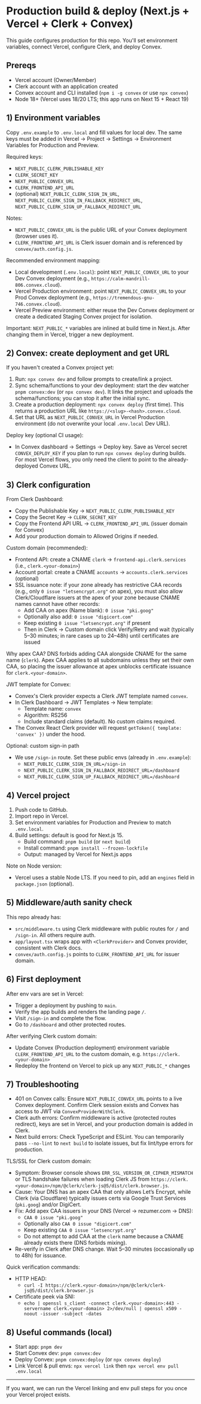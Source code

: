 # Production build & deploy (Next.js + Vercel + Clerk + Convex)

This guide configures production for this repo. You'll set environment variables, connect Vercel, configure Clerk, and deploy Convex.

## Prereqs

- Vercel account (Owner/Member)
- Clerk account with an application created
- Convex account and CLI installed (`npm i -g convex` or use `npx convex`)
- Node 18+ (Vercel uses 18/20 LTS; this app runs on Next 15 + React 19)

## 1) Environment variables

Copy `.env.example` to `.env.local` and fill values for local dev. The same keys must be added in Vercel → Project → Settings → Environment Variables for Production and Preview.

Required keys:

- `NEXT_PUBLIC_CLERK_PUBLISHABLE_KEY`
- `CLERK_SECRET_KEY`
- `NEXT_PUBLIC_CONVEX_URL`
- `CLERK_FRONTEND_API_URL`
- (optional) `NEXT_PUBLIC_CLERK_SIGN_IN_URL`, `NEXT_PUBLIC_CLERK_SIGN_IN_FALLBACK_REDIRECT_URL`, `NEXT_PUBLIC_CLERK_SIGN_UP_FALLBACK_REDIRECT_URL`

Notes:

- `NEXT_PUBLIC_CONVEX_URL` is the public URL of your Convex deployment (browser uses it).
- `CLERK_FRONTEND_API_URL` is Clerk issuer domain and is referenced by `convex/auth.config.js`.

Recommended environment mapping:

- Local development (`.env.local`): point `NEXT_PUBLIC_CONVEX_URL` to your Dev Convex deployment (e.g., `https://calm-mandrill-806.convex.cloud`).
- Vercel Production environment: point `NEXT_PUBLIC_CONVEX_URL` to your Prod Convex deployment (e.g., `https://tremendous-gnu-746.convex.cloud`).
- Vercel Preview environment: either reuse the Dev Convex deployment or create a dedicated Staging Convex project for isolation.

Important: `NEXT_PUBLIC_*` variables are inlined at build time in Next.js. After changing them in Vercel, trigger a new deployment.

## 2) Convex: create deployment and get URL

If you haven't created a Convex project yet:

1. Run: `npx convex dev` and follow prompts to create/link a project.
2. Sync schema/functions to your dev deployment: start the dev watcher `pnpm convex:dev` (or `npx convex dev`). It links the project and uploads the schema/functions; you can stop it after the initial sync.
3. Create a production deployment: `npx convex deploy` (first time). This returns a production URL like `https://<slug>-<hash>.convex.cloud`.
4. Set that URL as `NEXT_PUBLIC_CONVEX_URL` in Vercel Production environment (do not overwrite your local `.env.local` Dev URL).

Deploy key (optional CI usage):

- In Convex dashboard → Settings → Deploy key. Save as Vercel secret `CONVEX_DEPLOY_KEY` if you plan to run `npx convex deploy` during builds. For most Vercel flows, you only need the client to point to the already-deployed Convex URL.

## 3) Clerk configuration

From Clerk Dashboard:

- Copy the Publishable Key → `NEXT_PUBLIC_CLERK_PUBLISHABLE_KEY`
- Copy the Secret Key → `CLERK_SECRET_KEY`
- Copy the Frontend API URL → `CLERK_FRONTEND_API_URL` (issuer domain for Convex)
- Add your production domain to Allowed Origins if needed.

Custom domain (recommended):

- Frontend API: create a CNAME `clerk` → `frontend-api.clerk.services` (i.e., `clerk.<your-domain>`)
- Account portal: create a CNAME `accounts` → `accounts.clerk.services` (optional)
- SSL issuance note: if your zone already has restrictive CAA records (e.g., only `0 issue "letsencrypt.org"` on apex), you must also allow Clerk/Cloudflare issuers at the apex of your zone because CNAME names cannot have other records:
  - Add CAA on apex (Name blank): `0 issue "pki.goog"`
  - Optionally also add: `0 issue "digicert.com"`
  - Keep existing `0 issue "letsencrypt.org"` if present
  - Then in Clerk → Custom domain click Verify/Retry and wait (typically 5–30 minutes; in rare cases up to 24–48h) until certificates are issued

Why apex CAA? DNS forbids adding CAA alongside CNAME for the same name (`clerk`). Apex CAA applies to all subdomains unless they set their own CAA, so placing the issuer allowance at apex unblocks certificate issuance for `clerk.<your-domain>`.

JWT template for Convex:

- Convex's Clerk provider expects a Clerk JWT template named `convex`.
- In Clerk Dashboard → JWT Templates → New template:
  - Template name: `convex`
  - Algorithm: RS256
  - Include standard claims (default). No custom claims required.
- The Convex React Clerk provider will request `getToken({ template: 'convex' })` under the hood.

Optional: custom sign-in path

- We use `/sign-in` route. Set these public envs (already in `.env.example`):
  - `NEXT_PUBLIC_CLERK_SIGN_IN_URL=/sign-in`
  - `NEXT_PUBLIC_CLERK_SIGN_IN_FALLBACK_REDIRECT_URL=/dashboard`
  - `NEXT_PUBLIC_CLERK_SIGN_UP_FALLBACK_REDIRECT_URL=/dashboard`

## 4) Vercel project

1. Push code to GitHub.
2. Import repo in Vercel.
3. Set environment variables for Production and Preview to match `.env.local`.
4. Build settings: default is good for Next.js 15.
   - Build command: `pnpm build` (or `next build`)
   - Install command: `pnpm install --frozen-lockfile`
   - Output: managed by Vercel for Next.js apps

Note on Node version:

- Vercel uses a stable Node LTS. If you need to pin, add an `engines` field in `package.json` (optional).

## 5) Middleware/auth sanity check

This repo already has:

- `src/middleware.ts` using Clerk middleware with public routes for `/` and `/sign-in`. All others require auth.
- `app/layout.tsx` wraps app with `<ClerkProvider>` and Convex provider, consistent with Clerk docs.
- `convex/auth.config.js` points to `CLERK_FRONTEND_API_URL` for issuer domain.

## 6) First deployment

After env vars are set in Vercel:

- Trigger a deployment by pushing to `main`.
- Verify the app builds and renders the landing page `/`.
- Visit `/sign-in` and complete the flow.
- Go to `/dashboard` and other protected routes.

After verifying Clerk custom domain:

- Update Convex (Production deployment) environment variable `CLERK_FRONTEND_API_URL` to the custom domain, e.g. `https://clerk.<your-domain>`
- Redeploy the frontend on Vercel to pick up any `NEXT_PUBLIC_*` changes

## 7) Troubleshooting

- 401 on Convex calls: Ensure `NEXT_PUBLIC_CONVEX_URL` points to a live Convex deployment. Confirm Clerk session exists and Convex has access to JWT via `ConvexProviderWithClerk`.
- Clerk auth errors: Confirm middleware is active (protected routes redirect), keys are set in Vercel, and your production domain is added in Clerk.
- Next build errors: Check TypeScript and ESLint. You can temporarily pass `--no-lint` to `next build` to isolate issues, but fix lint/type errors for production.

TLS/SSL for Clerk custom domain:

- Symptom: Browser console shows `ERR_SSL_VERSION_OR_CIPHER_MISMATCH` or TLS handshake failures when loading Clerk JS from `https://clerk.<your-domain>/npm/@clerk/clerk-js@5/dist/clerk.browser.js`.
- Cause: Your DNS has an apex CAA that only allows Let’s Encrypt, while Clerk (via Cloudflare) typically issues certs via Google Trust Services (`pki.goog`) and/or DigiCert.
- Fix: Add apex CAA issuers in your DNS (Vercel → rezumer.com → DNS):
  - `CAA 0 issue "pki.goog"`
  - Optionally also `CAA 0 issue "digicert.com"`
  - Keep existing `CAA 0 issue "letsencrypt.org"`
  - Do not attempt to add CAA at the `clerk` name because a CNAME already exists there (DNS forbids mixing).
- Re-verify in Clerk after DNS change. Wait 5–30 minutes (occasionally up to 48h) for issuance.

Quick verification commands:

- HTTP HEAD:
  - `curl -I https://clerk.<your-domain>/npm/@clerk/clerk-js@5/dist/clerk.browser.js`
- Certificate peek via SNI:
  - `echo | openssl s_client -connect clerk.<your-domain>:443 -servername clerk.<your-domain> 2>/dev/null | openssl x509 -noout -issuer -subject -dates`

## 8) Useful commands (local)

- Start app: `pnpm dev`
- Start Convex dev: `pnpm convex:dev`
- Deploy Convex: `pnpm convex:deploy` (or `npx convex deploy`)
- Link Vercel & pull envs: `npx vercel link` then `npx vercel env pull .env.local`

---

If you want, we can run the Vercel linking and env pull steps for you once your Vercel project exists.
